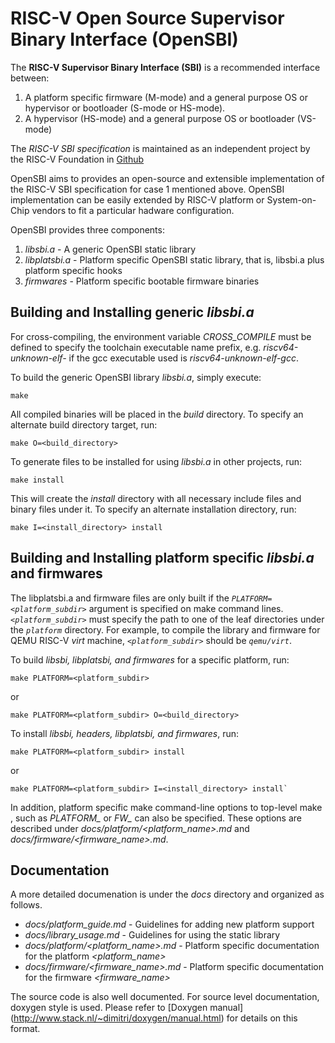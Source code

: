RISC-V Open Source Supervisor Binary Interface (OpenSBI)
========================================================

The **RISC-V Supervisor Binary Interface (SBI)** is a recommended
interface between:

1. A platform specific firmware (M-mode) and a general purpose
   OS or hypervisor or bootloader (S-mode or HS-mode).
2. A hypervisor (HS-mode) and a general purpose OS or bootloader (VS-mode)

The *RISC-V SBI specification* is maintained as an independent project
by the RISC-V Foundation in [Github](https://github.com/riscv/riscv-sbi-doc)

OpenSBI aims to provides an open-source and extensible implementation of
the RISC-V SBI specification for case 1 mentioned above. OpenSBI
implementation can be easily extended by RISC-V platform or System-on-Chip
vendors to fit a particular hadware configuration.

OpenSBI provides three components:

1. *libsbi.a* - A generic OpenSBI static library
2. *libplatsbi.a* - Platform specific OpenSBI static library, that is,
                    libsbi.a plus platform specific hooks
3. *firmwares* - Platform specific bootable firmware binaries

Building and Installing generic *libsbi.a*
------------------------------------------

For cross-compiling, the environment variable *CROSS_COMPILE* must
be defined to specify the toolchain executable name prefix, e.g.
*riscv64-unknown-elf-* if the gcc executable used is
*riscv64-unknown-elf-gcc*.

To build the generic OpenSBI library *libsbi.a*, simply execute:
```
make
```

All compiled binaries will be placed in the *build* directory.
To specify an alternate build directory target, run:
```
make O=<build_directory>
```

To generate files to be installed for using *libsbi.a* in other projects,
run:
```
make install
```
This will create the *install* directory with all necessary include files
and binary files under it. To specify an alternate installation directory,
run:
```
make I=<install_directory> install
```

Building and Installing platform specific *libsbi.a* and firmwares
------------------------------------------------------------------

The libplatsbi.a and firmware files are only built if the
*`PLATFORM=<platform_subdir>`* argument is specified on make command lines.
*`<platform_subdir>`* must specify the path to one of the leaf directories
under the *`platform`* directory. For example, to compile the library and
firmware for QEMU RISC-V *virt* machine, *`<platform_subdir>`*
should be *`qemu/virt`*.

To build *libsbi, libplatsbi, and firmwares* for a specific platform, run:
```
make PLATFORM=<platform_subdir>
```
or

```
make PLATFORM=<platform_subdir> O=<build_directory>
```

To install *libsbi, headers, libplatsbi, and firmwares*, run:
```
make PLATFORM=<platform_subdir> install
```
or

```
make PLATFORM=<platform_subdir> I=<install_directory> install`
```

In addition, platform specific make command-line options to top-level make
, such as *PLATFORM_<xyz>* or *FW_<abc>* can also be specified. These
options are described under *docs/platform/<platform_name>.md* and
*docs/firmware/<firmware_name>.md*.

Documentation
-------------

A more detailed documenation is under the *docs* directory and organized
as follows.

* *docs/platform_guide.md* - Guidelines for adding new platform support
* *docs/library_usage.md* - Guidelines for using the static library
* *docs/platform/<platform_name>.md* - Platform specific documentation for
                                       the platform *<platform_name>*
* *docs/firmware/<firmware_name>.md* - Platform specific documentation for
                                       the firmware *<firmware_name>*

The source code is also well documented. For source level documentation,
doxygen style is used. Please refer to [Doxygen manual]
(http://www.stack.nl/~dimitri/doxygen/manual.html) for details on this
format.

